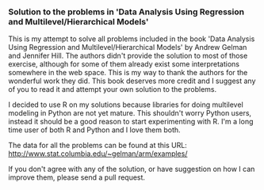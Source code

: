 ### Solution to the problems in 'Data Analysis Using Regression and Multilevel/Hierarchical Models'

This is my attempt to solve all problems included in the book 'Data Analysis Using Regression and Multilevel/Hierarchical Models' by Andrew Gelman and Jennifer Hill.
The authors didn't provide the solution to most of those exercise, although for some of them already exist some interpretations somewhere in the web space. This is my way to thank the authors for the wonderful work they did. This book deserves more credit and I suggest any of you to read it and attempt your own solution to the problems.

I decided to use R on my solutions because libraries for doing multilevel modeling in Python are not yet mature. This shouldn't worry Python users, instead it should be a good reason to start experimenting with R. I'm a long time user of both R and Python and I love them both.

The data for all the problems can be found at this URL: http://www.stat.columbia.edu/~gelman/arm/examples/

If you don't agree with any of the solution, or have suggestion on how I can improve them, please send a pull request.

